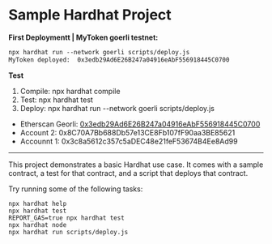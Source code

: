 # Sample Hardhat Project

**First Deploymentt | MyToken goerli testnet:**
```md
npx hardhat run --network goerli scripts/deploy.js
MyToken deployed:  0x3edb29Ad6E26B247a04916eAbF556918445C0700
```


**Test**
1. Compile: npx hardhat compile
2. Test: npx hardhat test
3. Deploy: npx hardhat run --network goerli scripts/deploy.js

- Etherscan Georli: [0x3edb29Ad6E26B247a04916eAbF556918445C0700](https://goerli.etherscan.io/address/0x3edb29Ad6E26B247a04916eAbF556918445C0700)
- Account 2: 0x8C70A7Bb688Db57e13CE8Fb107fF90aa3BE85621
- Accounnt 1: 0x3c8a5612c357c5aDEC48e21feF53674B4Ee8Ad99


---

This project demonstrates a basic Hardhat use case. It comes with a sample contract, a test for that contract, and a script that deploys that contract.

Try running some of the following tasks:

```shell
npx hardhat help
npx hardhat test
REPORT_GAS=true npx hardhat test
npx hardhat node
npx hardhat run scripts/deploy.js
```
